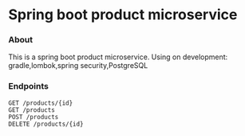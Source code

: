 # Spring boot product microservice
### About
This is a spring boot product microservice.
Using on development: gradle,lombok,spring security,PostgreSQL
### Endpoints
```aidl
GET /products/{id}
GET /products
POST /products
DELETE /products/{id}
```
